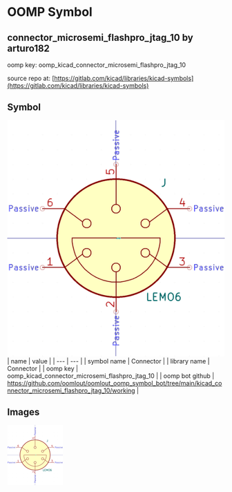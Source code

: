 # OOMP Symbol  
## connector_microsemi_flashpro_jtag_10  by arturo182  
  
oomp key: oomp_kicad_connector_microsemi_flashpro_jtag_10  
  
source repo at: [https://gitlab.com/kicad/libraries/kicad-symbols](https://gitlab.com/kicad/libraries/kicad-symbols)  
## Symbol  
  
[![working.png](working_600.png)](working.png)  
| name | value | 
| --- | --- | 
| symbol name | Connector | 
| library name | Connector | 
| oomp key | oomp_kicad_connector_microsemi_flashpro_jtag_10 | 
| oomp bot github | https://github.com/oomlout/oomlout_oomp_symbol_bot/tree/main/kicad_connector_microsemi_flashpro_jtag_10/working | 
## Images  
  
[![working.png](working_140.png)](working.png)  
